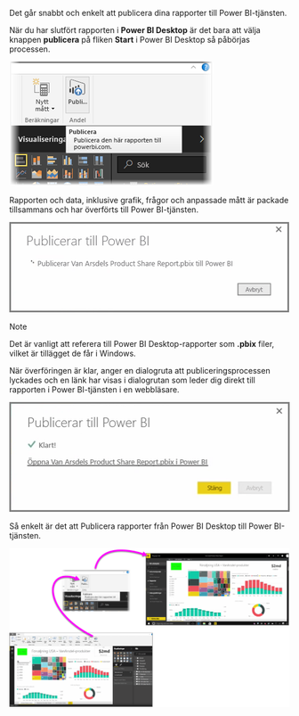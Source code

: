 Det går snabbt och enkelt att publicera dina rapporter till Power BI-tjänsten.

När du har slutfört rapporten i **Power BI Desktop** är det bara att välja knappen **publicera** på fliken **Start** i Power BI Desktop så påbörjas processen.

![](media/4-1-publish-reports/4-1_1.png)

Rapporten och data, inklusive grafik, frågor och anpassade mått är packade tillsammans och har överförts till Power BI-tjänsten.

![](media/4-1-publish-reports/4-1_2.png)

> [!NOTE]
> Det är vanligt att referera till Power BI Desktop-rapporter som **.pbix** filer, vilket är tillägget de får i Windows.
> 

När överföringen är klar, anger en dialogruta att publiceringsprocessen lyckades och en länk har visas i dialogrutan som leder dig direkt till rapporten i Power BI-tjänsten i en webbläsare.

![](media/4-1-publish-reports/4-1_3.png)

Så enkelt är det att Publicera rapporter från Power BI Desktop till Power BI-tjänsten.

![](media/4-1-publish-reports/4-1_4.png)

